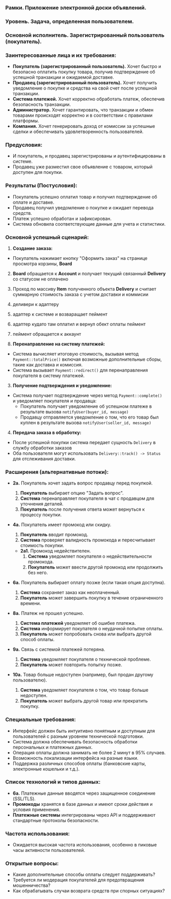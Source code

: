### **Рамки.** Приложение электронной доски объявлений.

### **Уровень.** Задача, определенная пользователем.

### **Основной исполнитель.** Зарегистрированный пользователь (покупатель).

### **Заинтересованные лица и их требования:**

- **Покупатель (зарегистрированный пользователь).** Хочет быстро и безопасно оплатить покупку товара, получив подтверждение об успешной транзакции и ожидаемой доставке.
- **Продавец (зарегистрированный пользователь).** Хочет получить уведомление о покупке и средства на свой счет после успешной транзакции.
- **Система платежей.** Хочет корректно обработать платеж, обеспечив безопасность транзакции.
- **Администратор.** Хочет гарантировать, что транзакции и обмен товарами происходят корректно и в соответствии с правилами платформы.
- **Компания.** Хочет генерировать доход от комиссии за успешные сделки и обеспечивать удовлетворенность пользователей.

### **Предусловия:**

- И покупатель, и продавец зарегистрированы и аутентифицированы в системе.
- Продавец уже разместил свое объявление с товаром, который доступен для покупки.

### **Результаты (Постусловия):**

- Покупатель успешно оплатил товар и получил подтверждение об оплате и доставке.
- Продавец получил уведомление о покупке и ожидает перевода средств.
- Платеж успешно обработан и зафиксирован.
- Система обновила соответствующие данные для учета и статистики.

### **Основной успешный сценарий:**

1. **Создание заказа:**
  - Покупатель нажимает кнопку "Оформить заказ" на странице просмотра корзины, **Board**

2. **Board** обращается к **Account** и получает текущий связанный **Delivery** со статусом не оплачено

3. Проход по массиву **Item** полученного объекта **Delivery** и считает суммарную стоимость заказа с учетом доставки и коммисии

4. деливери к адаптеру

5. адаптер к системе и возваращает пеймент

   

7. адаптер кудато там оплатил и вернул обект оплаты пеймент

8. пеймент обращается к аккаунт
   
2. **Перенаправление на систему платежей:**
  - Система вычисляет итоговую стоимость, вызывая метод `Payment::totalPrice()` включая возможные дополнительные сборы, такие как доставка и комиссия.
  - Система вызывает `Payment::redirect()` для перенаправления покупателя в систему платежей.

3. **Получение подтверждения и уведомление:**
  - Система получает подтверждение через метод `Payment::complete()` и уведомляет покупателя и продавца:
    - Покупатель получает уведомление об успешном платеже в результате вызова `notifyUser(buyer_id, message)`
    - Продавцу отправляется уведомление о том, что его товар был куплен в результате вызова `notifyUser(seller_id, message)`

4. **Передача заказа в обработку:**
  - После успешной покупки система передает сущность `Delivery` в службу обработки заказов
  - Оба пользователя могут использовать `Delivery::track() -> Status` для отслеживания доставки.

### **Расширения (альтернативные потоки):**

- **2а.** Покупатель хочет задать вопрос продавцу перед покупкой.
  1. **Покупатель** выбирает опцию "Задать вопрос".
  2. **Система** перенаправляет покупателя в чат с продавцом для уточнения деталей.
  3. **Покупатель** после получения ответа может вернуться к процессу покупки.

- **4а.** Покупатель имеет промокод или скидку.
  1. **Покупатель** вводит промокод.
  2. **Система** проверяет валидность промокода и пересчитывает стоимость покупки.
    - **2а1.** Промокод недействителен.
      1. **Система** уведомляет покупателя о недействительности промокода.
      2. **Покупатель** может ввести другой промокод или продолжить без него.

- **6а.** Покупатель выбирает оплату позже (если такая опция доступна).
  1. **Система** сохраняет заказ как неоплаченный.
  2. **Покупатель** может завершить покупку в течение ограниченного времени.

- **8а.** Платеж не прошел успешно.
  1. **Система платежей** уведомляет об ошибке платежа.
  2. **Система** информирует покупателя о неудачной попытке оплаты.
  3. **Покупатель** может попробовать снова или выбрать другой способ оплаты.

- **9а.** Связь с системой платежей потеряна.
  1. **Система** уведомляет покупателя о технической проблеме.
  2. **Покупатель** может повторить попытку позже.


- **10а.** Товар больше недоступен (например, был продан другому пользователю).
  1. **Система** уведомляет покупателя о том, что товар больше недоступен.
  2. **Покупатель** может выбрать другой товар или прекратить покупку.

### **Специальные требования:**

- Интерфейс должен быть интуитивно понятным и доступным для пользователей с разным уровнем технической подготовки.
- Система должна обеспечивать безопасность обработки персональных и платежных данных.
- Операция оплаты должна занимать не более 2 минут в 95% случаев.
- Возможность локализации интерфейса на разные языки.
- Поддержка различных способов оплаты (банковские карты, электронные кошельки и т.д.).

### **Список технологий и типов данных:**

- **6а.** Платежные данные вводятся через защищенное соединение (SSL/TLS).
- **Промокоды** хранятся в базе данных и имеют сроки действия и условия применения.
- **Платежные системы** интегрированы через API и поддерживают стандартные протоколы безопасности.

### **Частота использования:**

- Ожидается высокая частота использования, особенно в пиковые часы активности пользователей.

### **Открытые вопросы:**

- Какие дополнительные способы оплаты следует поддерживать?
- Требуется ли модерация покупателей для предотвращения мошенничества?
- Как обрабатывать случаи возврата средств при спорных ситуациях?
